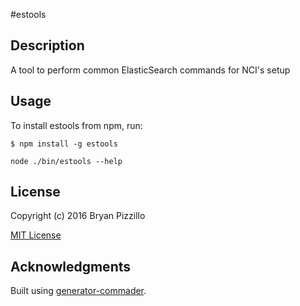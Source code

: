 #estools

## Description

A tool to perform common ElasticSearch commands for NCI's setup

## Usage

To install estools from npm, run:

```
$ npm install -g estools
```

```node ./bin/estools --help```

## License

Copyright (c) 2016 Bryan Pizzillo

[MIT License](http://en.wikipedia.org/wiki/MIT_License)

## Acknowledgments

Built using [generator-commader](https://github.com/Hypercubed/generator-commander).
